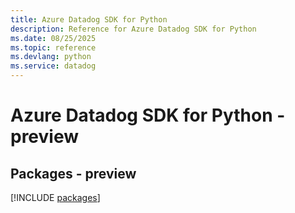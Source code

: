 ```yaml
---
title: Azure Datadog SDK for Python
description: Reference for Azure Datadog SDK for Python
ms.date: 08/25/2025
ms.topic: reference
ms.devlang: python
ms.service: datadog
---
```

# Azure Datadog SDK for Python - preview
## Packages - preview
[!INCLUDE [packages](datadog-index.md)]